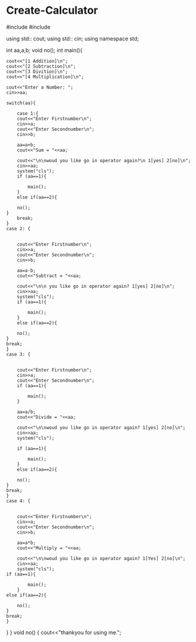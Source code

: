 # Create-Calculator
#include<iostream>
#include<cmath>

using std:: cout;
using std:: cin;
using namespace std;

int aa,a,b;
void no();
int main(){

	
	
	cout<<"[1 Addition]\n";
	cout<<"[2 Subtraction]\n";
	cout<<"[3 Divition]\n";
	cout<<"[4 Multiplication]\n";
	
	cout<<"Enter a Number: ";
	cin>>aa;
	
	switch(aa){

		case 1:{
		cout<<"Enter Firstnumber\n";
		cin>>a;
		cout<<"Enter Secondnumber\n";
		cin>>b;
		
		aa=a+b;
		cout<<"Sum = "<<aa;
		
		cout<<"\n\nwoud you like go in operator again?\n 1[yes] 2[no]\n";
		cin>>aa;
		system("cls");
		if (aa==1){
			
			main();
		}
		else if(aa==2){ 
	
		no();
	}
		break;
	}
	case 2: {

	
		cout<<"Enter Firstnumber\n";
		cin>>a;
		cout<<"Enter Secondnumber\n";
		cin>>b;
		
		aa=a-b;
		cout<<"Subtract = "<<aa;
		
		cout<<"\n\n you like go in operator again? 1[yes] 2[no]\n";
		cin>>aa;
		system("cls");
		if (aa==1){
			
			main();
		}
		else if(aa==2){ 
	
		no();
	}
	break;
	}
	case 3: {

	
		cout<<"Enter Firstnumber\n";
		cin>>a;
		cout<<"Enter Secondnumber\n";
		if (aa==1){
			
			main();
		}
		
		aa=a/b;
		cout<<"Divide = "<<aa;
		
		cout<<"\n\nwoud you like go in operator again? 1[yes] 2[no]\n";
		cin>>aa;
		system("cls");
			
		if (aa==1){
			
			main();
		}
		else if(aa==2){ 
	
		no();
	}
	break;
	}
	case 4: {

	
		cout<<"Enter Firstnumber\n";
		cin>>a;
		cout<<"Enter Secondnumber\n";
		cin>>b;
		
		aa=a*b;
		cout<<"Multiply = "<<aa;
		
		cout<<"\n\nwoud you like go in operator again? 1[Yes] 2[no]\n";
		cin>>aa;
		system("cls");
	if (aa==1){
			
			main();
		}
	else if(aa==2){ 
	
		no();
	}
	break;
	}

}
}
void no()
{
	cout<<"thankyou for using me.";
